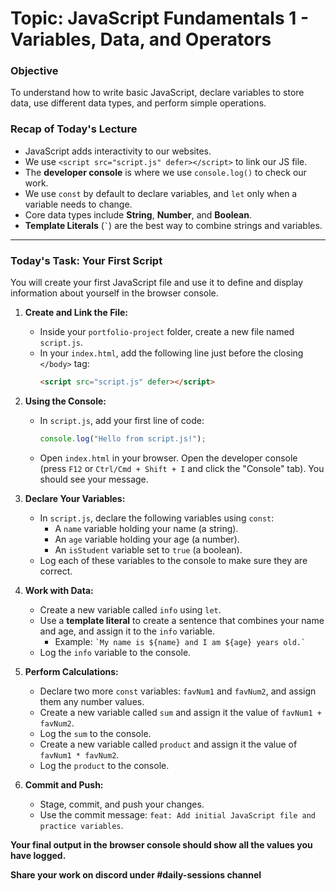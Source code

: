 # Topic: JavaScript Fundamentals 1 - Variables, Data, and Operators

### **Objective**
To understand how to write basic JavaScript, declare variables to store data, use different data types, and perform simple operations.

### **Recap of Today's Lecture**
*   JavaScript adds interactivity to our websites.
*   We use `<script src="script.js" defer></script>` to link our JS file.
*   The **developer console** is where we use `console.log()` to check our work.
*   We use `const` by default to declare variables, and `let` only when a variable needs to change.
*   Core data types include **String**, **Number**, and **Boolean**.
*   **Template Literals** (`` ` ``) are the best way to combine strings and variables.

---

### **Today's Task: Your First Script**

You will create your first JavaScript file and use it to define and display information about yourself in the browser console.

1.  **Create and Link the File:**
    *   Inside your `portfolio-project` folder, create a new file named `script.js`.
    *   In your `index.html`, add the following line just before the closing `</body>` tag:
        ```html
        <script src="script.js" defer></script>
        ```

2.  **Using the Console:**
    *   In `script.js`, add your first line of code:
        ```javascript
        console.log("Hello from script.js!");
        ```
    *   Open `index.html` in your browser. Open the developer console (press `F12` or `Ctrl/Cmd + Shift + I` and click the "Console" tab). You should see your message.

3.  **Declare Your Variables:**
    *   In `script.js`, declare the following variables using `const`:
        *   A `name` variable holding your name (a string).
        *   An `age` variable holding your age (a number).
        *   An `isStudent` variable set to `true` (a boolean).
    *   Log each of these variables to the console to make sure they are correct.

4.  **Work with Data:**
    *   Create a new variable called `info` using `let`.
    *   Use a **template literal** to create a sentence that combines your name and age, and assign it to the `info` variable.
        *   Example: `` `My name is ${name} and I am ${age} years old.` ``
    *   Log the `info` variable to the console.

5.  **Perform Calculations:**
    *   Declare two more `const` variables: `favNum1` and `favNum2`, and assign them any number values.
    *   Create a new variable called `sum` and assign it the value of `favNum1 + favNum2`.
    *   Log the `sum` to the console.
    *   Create a new variable called `product` and assign it the value of `favNum1 * favNum2`.
    *   Log the `product` to the console.

6.  **Commit and Push:**
    *   Stage, commit, and push your changes.
    *   Use the commit message: `feat: Add initial JavaScript file and practice variables`.

**Your final output in the browser console should show all the values you have logged.**


**Share your work on discord under #daily-sessions channel**